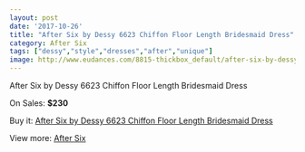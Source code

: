 ```yaml
---
layout: post
date: '2017-10-26'
title: "After Six by Dessy 6623 Chiffon Floor Length Bridesmaid Dress"
category: After Six
tags: ["dessy","style","dresses","after","unique"]
image: http://www.eudances.com/8815-thickbox_default/after-six-by-dessy-6623-chiffon-floor-length-bridesmaid-dress.jpg
---
```

After Six by Dessy 6623 Chiffon Floor Length Bridesmaid Dress

On Sales: **$230**
<a href="https://www.eudances.com/en/after-six/2974-after-six-by-dessy-6623-chiffon-floor-length-bridesmaid-dress.html"><amp-img layout="responsive" width="600" height="600" src="//www.eudances.com/8815-thickbox_default/after-six-by-dessy-6623-chiffon-floor-length-bridesmaid-dress.jpg" alt="After Six by Dessy 6623 Chiffon Floor Length Bridesmaid Dress 0" /></a>
<a href="https://www.eudances.com/en/after-six/2974-after-six-by-dessy-6623-chiffon-floor-length-bridesmaid-dress.html"><amp-img layout="responsive" width="600" height="600" src="//www.eudances.com/8818-thickbox_default/after-six-by-dessy-6623-chiffon-floor-length-bridesmaid-dress.jpg" alt="After Six by Dessy 6623 Chiffon Floor Length Bridesmaid Dress 1" /></a>
<a href="https://www.eudances.com/en/after-six/2974-after-six-by-dessy-6623-chiffon-floor-length-bridesmaid-dress.html"><amp-img layout="responsive" width="600" height="600" src="//www.eudances.com/8817-thickbox_default/after-six-by-dessy-6623-chiffon-floor-length-bridesmaid-dress.jpg" alt="After Six by Dessy 6623 Chiffon Floor Length Bridesmaid Dress 2" /></a>
<a href="https://www.eudances.com/en/after-six/2974-after-six-by-dessy-6623-chiffon-floor-length-bridesmaid-dress.html"><amp-img layout="responsive" width="600" height="600" src="//www.eudances.com/8816-thickbox_default/after-six-by-dessy-6623-chiffon-floor-length-bridesmaid-dress.jpg" alt="After Six by Dessy 6623 Chiffon Floor Length Bridesmaid Dress 3" /></a>

Buy it: [After Six by Dessy 6623 Chiffon Floor Length Bridesmaid Dress](https://www.eudances.com/en/after-six/2974-after-six-by-dessy-6623-chiffon-floor-length-bridesmaid-dress.html "After Six by Dessy 6623 Chiffon Floor Length Bridesmaid Dress")

View more: [After Six](https://www.eudances.com/en/50-after-six "After Six")